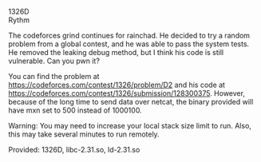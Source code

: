1326D  
Rythm

The codeforces grind continues for rainchad. He decided to try a random problem from a global contest, and he was able to pass the system tests. He removed the leaking debug method, but I think his code is still vulnerable. Can you pwn it?

You can find the problem at https://codeforces.com/contest/1326/problem/D2 and his code at https://codeforces.com/contest/1326/submission/128300375. However, because of the long time to send data over netcat, the binary provided will have mxn set to 500 instead of 1000100.

Warning: You may need to increase your local stack size limit to run. Also, this may take several minutes to run remotely.

Provided: 1326D, libc-2.31.so, ld-2.31.so
